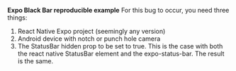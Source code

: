 **Expo Black Bar reproducible example**
For this bug to occur, you need three things:

1. React Native Expo project (seemingly any version)
2. Android device with notch or punch hole camera
3. The StatusBar hidden prop to be set to true. This is the case with both the react native StatusBar element and the expo-status-bar. The result is the same.
